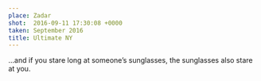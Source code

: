 ```yaml
---
place: Zadar
shot:  2016-09-11 17:30:08 +0000
taken: September 2016
title: Ultimate NY
---
```


…and if you stare long at someone’s sunglasses, the sunglasses also stare at you.
